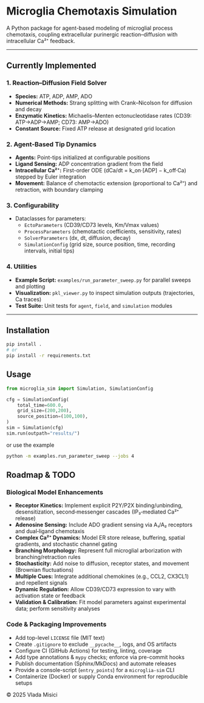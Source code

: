 # Microglia Chemotaxis Simulation

A Python package for agent-based modeling of microglial process chemotaxis, coupling extracellular purinergic reaction–diffusion with intracellular Ca²⁺ feedback.

---

## Currently Implemented

### 1. Reaction–Diffusion Field Solver
- **Species:** ATP, ADP, AMP, ADO  
- **Numerical Methods:** Strang splitting with Crank–Nicolson for diffusion and decay  
- **Enzymatic Kinetics:** Michaelis–Menten ectonucleotidase rates (CD39: ATP→ADP→AMP; CD73: AMP→ADO)  
- **Constant Source:** Fixed ATP release at designated grid location  

### 2. Agent-Based Tip Dynamics
- **Agents:** Point-tips initialized at configurable positions  
- **Ligand Sensing:** ADP concentration gradient from the field  
- **Intracellular Ca²⁺:** First-order ODE (dCa/dt = k_on·[ADP] − k_off·Ca) stepped by Euler integration  
- **Movement:** Balance of chemotactic extension (proportional to Ca²⁺) and retraction, with boundary clamping  

### 3. Configurability
- Dataclasses for parameters:  
  - `EctoParameters` (CD39/CD73 levels, Km/Vmax values)  
  - `ProcessParameters` (chemotactic coefficients, sensitivity, rates)  
  - `SolverParameters` (dx, dt, diffusion, decay)  
  - `SimulationConfig` (grid size, source position, time, recording intervals, initial tips)  

### 4. Utilities
- **Example Script:** `examples/run_parameter_sweep.py` for parallel sweeps and plotting  
- **Visualization:** `pkl_viewer.py` to inspect simulation outputs (trajectories, Ca traces)  
- **Test Suite:** Unit tests for `agent`, `field`, and `simulation` modules  

---

## Installation

```bash
pip install .
# or
pip install -r requirements.txt
```

## Usage
```python
from microglia_sim import Simulation, SimulationConfig

cfg = SimulationConfig(
    total_time=600.0,
    grid_size=(200,200),
    source_position=(100,100),
)
sim = Simulation(cfg)
sim.run(outpath="results/")
```
or use the example
```bash
python -m examples.run_parameter_sweep --jobs 4
```

## Roadmap & TODO

### Biological Model Enhancements
- **Receptor Kinetics:** Implement explicit P2Y/P2X binding/unbinding, desensitization, second‑messenger cascades (IP₃‑mediated Ca²⁺ release)  
- **Adenosine Sensing:** Include ADO gradient sensing via A₁/A₂ receptors and dual‑ligand chemotaxis  
- **Complex Ca²⁺ Dynamics:** Model ER store release, buffering, spatial gradients, and stochastic channel gating  
- **Branching Morphology:** Represent full microglial arborization with branching/retraction rules  
- **Stochasticity:** Add noise to diffusion, receptor states, and movement (Brownian fluctuations)  
- **Multiple Cues:** Integrate additional chemokines (e.g., CCL2, CX3CL1) and repellent signals  
- **Dynamic Regulation:** Allow CD39/CD73 expression to vary with activation state or feedback  
- **Validation & Calibration:** Fit model parameters against experimental data; perform sensitivity analyses  

### Code & Packaging Improvements
- Add top-level `LICENSE` file (MIT text)  
- Create `.gitignore` to exclude `__pycache__`, logs, and OS artifacts  
- Configure CI (GitHub Actions) for testing, linting, coverage  
- Add type annotations & `mypy` checks; enforce via pre-commit hooks  
- Publish documentation (Sphinx/MkDocs) and automate releases  
- Provide a console-script (`entry_points`) for a `microglia-sim` CLI  
- Containerize (Docker) or supply Conda environment for reproducible setups  


© 2025 Vlada Misici